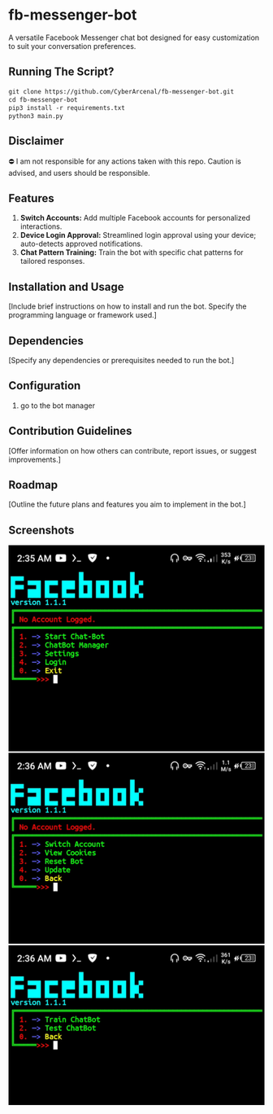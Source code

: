 # fb-messenger-bot
A versatile Facebook Messenger chat bot designed for easy customization to suit your conversation preferences.
## Running The Script?
```
git clone https://github.com/CyberArcenal/fb-messenger-bot.git
cd fb-messenger-bot
pip3 install -r requirements.txt
python3 main.py
```
## Disclaimer
⛔ I am not responsible for any actions taken with this repo. Caution is advised, and users should be responsible.

## Features
1. **Switch Accounts:** Add multiple Facebook accounts for personalized interactions.
2. **Device Login Approval:** Streamlined login approval using your device; auto-detects approved notifications.
3. **Chat Pattern Training:** Train the bot with specific chat patterns for tailored responses.

## Installation and Usage
[Include brief instructions on how to install and run the bot. Specify the programming language or framework used.]

## Dependencies
[Specify any dependencies or prerequisites needed to run the bot.]

## Configuration
1. go to the bot manager

## Contribution Guidelines
[Offer information on how others can contribute, report issues, or suggest improvements.]

## Roadmap
[Outline the future plans and features you aim to implement in the bot.]

## Screenshots
![Screenshot](https://github.com/CyberArcenal/fb-messenger-bot/blob/main/images/Screenshot_20240302-023553.jpg)
![Screenshot](https://github.com/CyberArcenal/fb-messenger-bot/blob/main/images/Screenshot_20240302-023613.jpg)
![Screenshot](https://github.com/CyberArcenal/fb-messenger-bot/blob/main/images/Screenshot_20240302-023641.jpg)